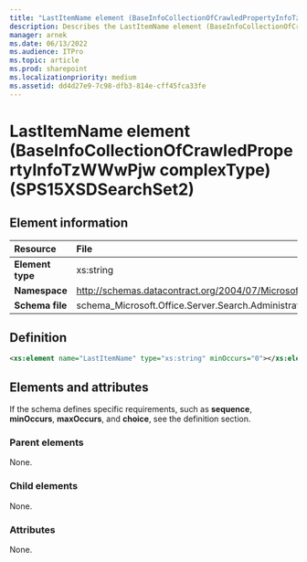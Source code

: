 ```yaml
---
title: "LastItemName element (BaseInfoCollectionOfCrawledPropertyInfoTzWWwPjw complexType) (SPS15XSDSearchSet2)"
description: Describes the LastItemName element (BaseInfoCollectionOfCrawledPropertyInfoTzWWwPjw complexType) (SPS15XSDSearchSet2) and provides the element information, a definition, and elements and attributes.
manager: arnek
ms.date: 06/13/2022
ms.audience: ITPro
ms.topic: article
ms.prod: sharepoint
ms.localizationpriority: medium
ms.assetid: dd4d27e9-7c98-dfb3-814e-cff45fca33fe
---
```


# LastItemName element (BaseInfoCollectionOfCrawledPropertyInfoTzWWwPjw complexType) (SPS15XSDSearchSet2)

 
  
## Element information

| Resource | File |
|:-----|:-----|
| **Element type** |xs:string |
| **Namespace** |http://schemas.datacontract.org/2004/07/Microsoft.Office.Server.Search.Administration |
| **Schema file** |schema_Microsoft.Office.Server.Search.Administration.xsd |
   
## Definition

```XML
<xs:element name="LastItemName" type="xs:string" minOccurs="0"></xs:element>

```

## Elements and attributes

If the schema defines specific requirements, such as **sequence**, **minOccurs**, **maxOccurs**, and **choice**, see the definition section. 
  
### Parent elements

None.
  
### Child elements

None.
  
### Attributes

None.
  

